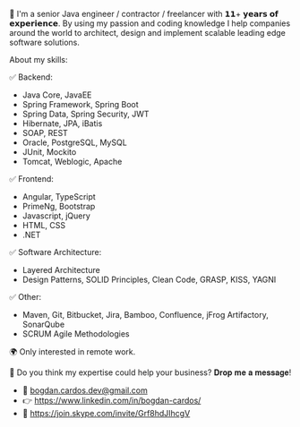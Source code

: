 👋 I'm a senior Java engineer / contractor / freelancer with 𝟭𝟭+ 𝘆𝗲𝗮𝗿𝘀 𝗼𝗳 𝗲𝘅𝗽𝗲𝗿𝗶𝗲𝗻𝗰𝗲.
By using my passion and coding knowledge I help companies around the world to architect, design and implement scalable leading edge software solutions.

About my skills:

✅ Backend:
- Java Core, JavaEE
- Spring Framework, Spring Boot
- Spring Data, Spring Security, JWT
- Hibernate, JPA, iBatis
- SOAP, REST
- Oracle, PostgreSQL, MySQL
- JUnit, Mockito
- Tomcat, Weblogic, Apache

✅ Frontend: 
- Angular, TypeScript
- PrimeNg, Bootstrap
- Javascript, jQuery
- HTML, CSS
- .NET

✅ Software Architecture:
- Layered Architecture
- Design Patterns, SOLID Principles, Clean Code, GRASP, KISS, YAGNI

✅ Other:
- Maven, Git, Bitbucket, Jira, Bamboo, Confluence, jFrog Artifactory, SonarQube
- SCRUM Agile Methodologies

🌍 Only interested in remote work.

🤝 Do you think my expertise could help your business? 𝐃𝐫𝐨𝐩 𝐦𝐞 𝐚 𝐦𝐞𝐬𝐬𝐚𝐠𝐞!

- 📧 bogdan.cardos.dev@gmail.com
- 👉 https://www.linkedin.com/in/bogdan-cardos/
- 💬 https://join.skype.com/invite/Grf8hdJIhcgV
